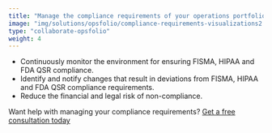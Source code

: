 ```yaml
---
title: "Manage the compliance requirements of your operations portfolio."
image: "img/solutions/opsfolio/compliance-requirements-visualizations2.jpg"
type: "collaborate-opsfolio"
weight: 4
---
```


* Continuously monitor the environment for ensuring FISMA, HIPAA and FDA QSR compliance.
* Identify and notify changes that result in deviations from FISMA, HIPAA and FDA QSR compliance requirements.
* Reduce the financial and legal risk of non-compliance.

Want help with managing your compliance requirements?
[Get a free consultation today](/solutions/opsfolio/register)

